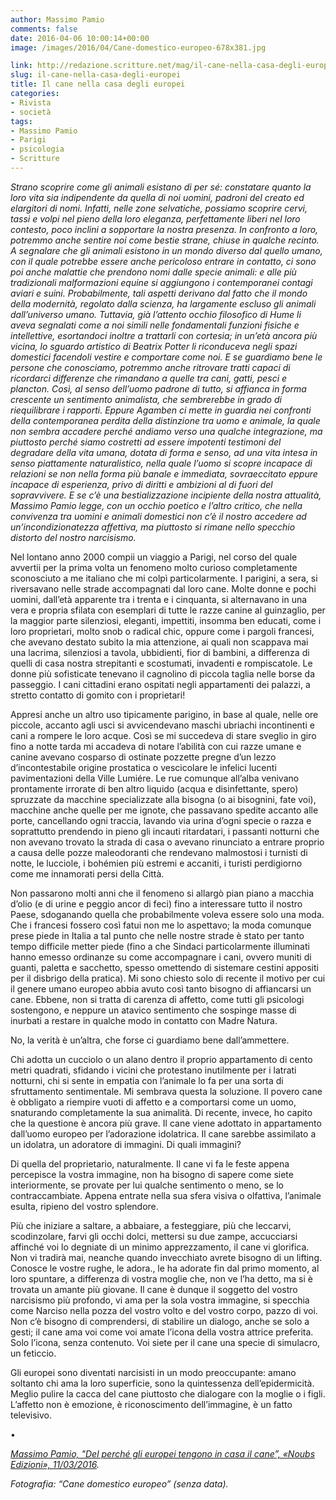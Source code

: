 ```yaml
---
author: Massimo Pamio
comments: false
date: 2016-04-06 10:00:14+00:00
image: /images/2016/04/Cane-domestico-europeo-678x381.jpg

link: http://redazione.scritture.net/mag/il-cane-nella-casa-degli-europei/
slug: il-cane-nella-casa-degli-europei
title: Il cane nella casa degli europei
categories:
- Rivista
- società
tags:
- Massimo Pamio
- Parigi
- psicologia
- Scritture
---
```


_Strano scoprire come gli animali esistano di per sé: constatare quanto la loro vita sia indipendente da quella di noi uomini, padroni del creato ed elargitori di nomi. Infatti, nelle zone selvatiche, possiamo scoprire cervi, tassi e volpi nel pieno della loro eleganza, perfettamente liberi nel loro contesto, poco inclini a sopportare la nostra presenza. In confronto a loro, potremmo anche sentire noi come bestie strane, chiuse in qualche recinto. A segnalare che gli animali esistono in un mondo diverso dal quello umano, con il quale potrebbe essere anche pericoloso entrare in contatto, ci sono poi anche malattie che prendono nomi dalle specie animali: e alle più tradizionali malformazioni equine si aggiungono i contemporanei contagi aviari e suini. Probabilmente, tali aspetti derivano dal fatto che il mondo della modernità, regolato dalla scienza, ha largamente escluso gli animali dall’universo umano. Tuttavia, già l’attento occhio filosofico di Hume li aveva segnalati come a noi simili nelle fondamentali funzioni fisiche e intellettive, esortandoci inoltre a trattarli con cortesia; in un’età ancora più vicina, lo sguardo artistico di Beatrix Potter li riconduceva negli spazi domestici facendoli vestire e comportare come noi. E se guardiamo bene le persone che conosciamo, potremmo anche ritrovare tratti capaci di ricordarci differenze che rimandano a quelle tra cani, gatti, pesci e plancton. Così, al senso dell’uomo padrone di tutto, si affianca in forma crescente un sentimento animalista, che sembrerebbe in grado di riequilibrare i rapporti. Eppure Agamben ci mette in guardia nei confronti della contemporanea perdita della distinzione tra uomo e animale, la quale non sembra accadere perché andiamo verso una qualche integrazione, ma piuttosto perché siamo costretti ad essere impotenti testimoni del degradare della vita umana, dotata di forma e senso, ad una vita intesa in senso piattamente naturalistico, nella quale l’uomo si scopre incapace di relazioni se non nella forma più banale e immediata, sovraeccitato eppure incapace di esperienza, privo di diritti e ambizioni al di fuori del sopravvivere. E se c’è una bestializzazione incipiente della nostra attualità, Massimo Pamio legge, con un occhio poetico e l’altro critico, che nella convivenza tra uomini e animali domestici non c’è il nostro accedere ad un’incondizionatezza affettiva, ma piuttosto si rimane nello specchio distorto del nostro narcisismo._



Nel lontano anno 2000 compii un viaggio a Parigi, nel corso del quale avvertii per la prima volta un fenomeno molto curioso completamente sconosciuto a me italiano che mi colpì particolarmente. I parigini, a sera, si riversavano nelle strade accompagnati dal loro cane. Molte donne e pochi uomini, dall’età apparente tra i trenta e i cinquanta, si alternavano in una vera e propria sfilata con esemplari di tutte le razze canine al guinzaglio, per la maggior parte silenziosi, eleganti, impettiti, insomma ben educati, come i loro proprietari, molto snob o radical chic, oppure come i pargoli francesi, che avevano destato subito la mia attenzione, ai quali non scappava mai una lacrima, silenziosi a tavola, ubbidienti, fior di bambini, a differenza di quelli di casa nostra strepitanti e scostumati, invadenti e rompiscatole. Le donne più sofisticate tenevano il cagnolino di piccola taglia nelle borse da passeggio. I cani cittadini erano ospitati negli appartamenti dei palazzi, a stretto contatto di gomito con i proprietari!

<!-- more -->Appresi anche un altro uso tipicamente parigino, in base al quale, nelle ore piccole, accanto agli usci si avvicendevano maschi ubriachi incontinenti e cani a rompere le loro acque. Così se mi succedeva di stare sveglio in giro fino a notte tarda mi accadeva di notare l’abilità con cui razze umane e canine avevano cosparso di ostinate pozzette pregne d’un lezzo d’incontestabile origine prostatica o vescicolare le infelici lucenti pavimentazioni della Ville Lumiére. Le rue comunque all’alba venivano prontamente irrorate di ben altro liquido (acqua e disinfettante, spero) spruzzate da macchine specializzate alla bisogna (o ai bisognini, fate voi), macchine anche quelle per me ignote, che passavano spedite accanto alle porte, cancellando ogni traccia, lavando via urina d’ogni specie o razza e soprattutto prendendo in pieno gli incauti ritardatari, i passanti notturni che non avevano trovato la strada di casa o avevano rinunciato a entrare proprio a causa delle pozze maleodoranti che rendevano malmostosi i turnisti di notte, le lucciole, i bohémien più estremi e accaniti, i turisti perdigiorno come me innamorati persi della Città.

Non passarono molti anni che il fenomeno si allargò pian piano a macchia d’olio (e di urine e peggio ancor di feci) fino a interessare tutto il nostro Paese, sdoganando quella che probabilmente voleva essere solo una moda. Che i francesi fossero così fatui non me lo aspettavo; la moda comunque prese piede in Italia a tal punto che nelle nostre strade è stato per tanto tempo difficile metter piede (fino a che Sindaci particolarmente illuminati hanno emesso ordinanze su come accompagnare i cani, ovvero muniti di guanti, paletta e sacchetto, spesso omettendo di sistemare cestini appositi per il disbrigo della pratica). Mi sono chiesto solo di recente il motivo per cui il genere umano europeo abbia avuto così tanto bisogno di affiancarsi un cane. Ebbene, non si tratta di carenza di affetto, come tutti gli psicologi sostengono, e neppure un atavico sentimento che sospinge masse di inurbati a restare in qualche modo in contatto con Madre Natura.



No, la verità è un’altra, che forse ci guardiamo bene dall’ammettere.

Chi adotta un cucciolo o un alano dentro il proprio appartamento di cento metri quadrati, sfidando i vicini che protestano inutilmente per i latrati notturni, chi si sente in empatia con l’animale lo fa per una sorta di sfruttamento sentimentale. Mi sembrava questa la soluzione. Il povero cane è obbligato a riempire vuoti di affetto e a comportarsi come un uomo, snaturando completamente la sua animalità. Di recente, invece, ho capito che la questione è ancora più grave. Il cane viene adottato in appartamento dall’uomo europeo per l’adorazione idolatrica. Il cane sarebbe assimilato a un idolatra, un adoratore di immagini. Di quali immagini?

Di quella del proprietario, naturalmente. Il cane vi fa le feste appena percepisce la vostra immagine, non ha bisogno di sapere come siete interiormente, se provate per lui qualche sentimento o meno, se lo contraccambiate. Appena entrate nella sua sfera visiva o olfattiva, l’animale esulta, ripieno del vostro splendore.

Più che iniziare a saltare, a abbaiare, a festeggiare, più che leccarvi, scodinzolare, farvi gli occhi dolci, mettersi su due zampe, accucciarsi affinché voi lo degniate di un minimo apprezzamento, il cane vi glorifica. Non vi tradirà mai, neanche quando invecchiato avrete bisogno di un lifting. Conosce le vostre rughe, le adora., le ha adorate fin dal primo momento, al loro spuntare, a differenza di vostra moglie che, non ve l’ha detto, ma si è trovata un amante più giovane. Il cane è dunque il soggetto del vostro narcisismo più profondo, vi ama per la sola vostra immagine, si specchia come Narciso nella pozza del vostro volto e del vostro corpo, pazzo di voi. Non c’è bisogno di comprendersi, di stabilire un dialogo, anche se solo a gesti; il cane ama voi come voi amate l’icona della vostra attrice preferita. Solo l’icona, senza contenuto. Voi siete per il cane una specie di simulacro, un feticcio.

Gli europei sono diventati narcisisti in un modo preoccupante: amano soltanto chi ama la loro superficie, sono la quintessenza dell’epidermicità. Meglio pulire la cacca del cane piuttosto che dialogare con la moglie o i figli. L’affetto non è emozione, è riconoscimento dell’immagine, è un fatto televisivo.

•

_[Massimo Pamio, "Del perché gli europei tengono in casa il cane”, «Noubs Edizioni», 11/03/2016](https://noubs.wordpress.com/2016/03/11/perche-gli-europei-tengono-il-cane-in-casa-di-massimo-pamio/)._

_Fotografia: “Cane domestico europeo” (senza data)._
